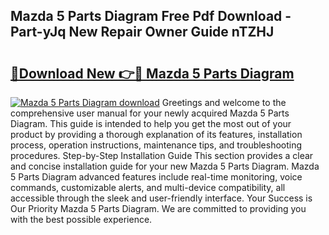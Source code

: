 ## Mazda 5 Parts Diagram Free Pdf Download - Part-yJq New Repair Owner Guide nTZHJ

# <h2><a href="http://dfq81u.blite.top/?on=Mazda+5+Parts+Diagram">🔗Download New 👉🔴 Mazda 5 Parts Diagram</a></h2>

[![Mazda 5 Parts Diagram download](https://i.imgur.com/lujVjoI.png)](http://dfq81u.blite.top/?on=Mazda+5+Parts+Diagram)
Greetings and welcome to the comprehensive user manual for your newly acquired Mazda 5 Parts Diagram. This guide is intended to help you get the most out of your product by providing a thorough explanation of its features, installation process, operation instructions, maintenance tips, and troubleshooting procedures. Step-by-Step Installation Guide This section provides a clear and concise installation guide for your new Mazda 5 Parts Diagram. Mazda 5 Parts Diagram advanced features include real-time monitoring, voice commands, customizable alerts, and multi-device compatibility, all accessible through the sleek and user-friendly interface. Your Success is Our Priority Mazda 5 Parts Diagram. We are committed to providing you with the best possible experience.
